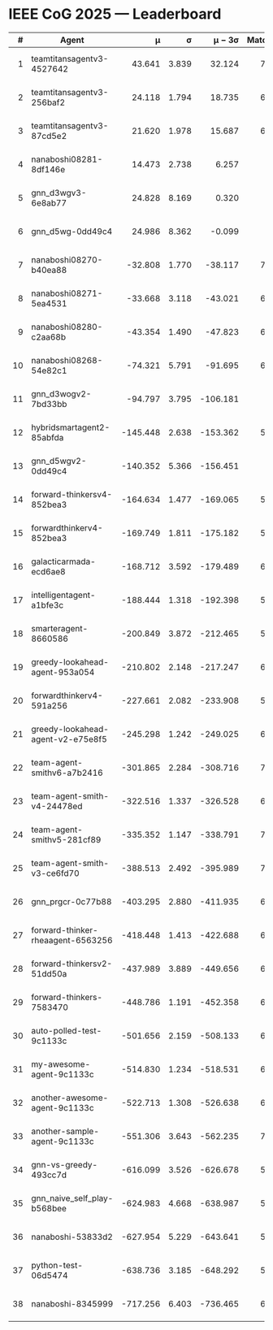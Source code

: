 # IEEE CoG 2025 — Leaderboard

| # | Agent | μ | σ | μ − 3σ | Matches | Updated |
|---:|---|---:|---:|---:|---:|---|
| 1 | teamtitansagentv3-4527642 | 43.641 | 3.839 | 32.124 | 7276 | 2025-08-30 11:27 |
| 2 | teamtitansagentv3-256baf2 | 24.118 | 1.794 | 18.735 | 6796 | 2025-08-30 11:27 |
| 3 | teamtitansagentv3-87cd5e2 | 21.620 | 1.978 | 15.687 | 6440 | 2025-08-30 11:27 |
| 4 | nanaboshi08281-8df146e | 14.473 | 2.738 | 6.257 | 276 | 2025-08-30 11:27 |
| 5 | gnn_d3wgv3-6e8ab77 | 24.828 | 8.169 | 0.320 | 138 | 2025-08-30 11:27 |
| 6 | gnn_d5wg-0dd49c4 | 24.986 | 8.362 | -0.099 | 120 | 2025-08-30 11:27 |
| 7 | nanaboshi08270-b40ea88 | -32.808 | 1.770 | -38.117 | 7060 | 2025-08-30 11:27 |
| 8 | nanaboshi08271-5ea4531 | -33.668 | 3.118 | -43.021 | 6998 | 2025-08-30 11:27 |
| 9 | nanaboshi08280-c2aa68b | -43.354 | 1.490 | -47.823 | 6358 | 2025-08-30 11:27 |
| 10 | nanaboshi08268-54e82c1 | -74.321 | 5.791 | -91.695 | 6460 | 2025-08-30 11:27 |
| 11 | gnn_d3wogv2-7bd33bb | -94.797 | 3.795 | -106.181 | 274 | 2025-08-30 11:27 |
| 12 | hybridsmartagent2-85abfda | -145.448 | 2.638 | -153.362 | 5944 | 2025-08-30 11:27 |
| 13 | gnn_d5wgv2-0dd49c4 | -140.352 | 5.366 | -156.451 | 226 | 2025-08-30 11:27 |
| 14 | forward-thinkersv4-852bea3 | -164.634 | 1.477 | -169.065 | 5519 | 2025-08-30 11:27 |
| 15 | forwardthinkerv4-852bea3 | -169.749 | 1.811 | -175.182 | 5752 | 2025-08-30 11:27 |
| 16 | galacticarmada-ecd6ae8 | -168.712 | 3.592 | -179.489 | 6500 | 2025-08-30 11:27 |
| 17 | intelligentagent-a1bfe3c | -188.444 | 1.318 | -192.398 | 5961 | 2025-08-30 11:27 |
| 18 | smarteragent-8660586 | -200.849 | 3.872 | -212.465 | 5564 | 2025-08-30 11:27 |
| 19 | greedy-lookahead-agent-953a054 | -210.802 | 2.148 | -217.247 | 6388 | 2025-08-30 11:27 |
| 20 | forwardthinkerv4-591a256 | -227.661 | 2.082 | -233.908 | 5704 | 2025-08-30 11:27 |
| 21 | greedy-lookahead-agent-v2-e75e8f5 | -245.298 | 1.242 | -249.025 | 6840 | 2025-08-30 11:27 |
| 22 | team-agent-smithv6-a7b2416 | -301.865 | 2.284 | -308.716 | 7160 | 2025-08-30 11:27 |
| 23 | team-agent-smith-v4-24478ed | -322.516 | 1.337 | -326.528 | 6678 | 2025-08-30 11:27 |
| 24 | team-agent-smithv5-281cf89 | -335.352 | 1.147 | -338.791 | 7340 | 2025-08-30 11:27 |
| 25 | team-agent-smith-v3-ce6fd70 | -388.513 | 2.492 | -395.989 | 7838 | 2025-08-30 11:27 |
| 26 | gnn_prgcr-0c77b88 | -403.295 | 2.880 | -411.935 | 6430 | 2025-08-30 11:27 |
| 27 | forward-thinker-rheaagent-6563256 | -418.448 | 1.413 | -422.688 | 6068 | 2025-08-30 11:27 |
| 28 | forward-thinkersv2-51dd50a | -437.989 | 3.889 | -449.656 | 6308 | 2025-08-30 11:27 |
| 29 | forward-thinkers-7583470 | -448.786 | 1.191 | -452.358 | 6980 | 2025-08-30 11:27 |
| 30 | auto-polled-test-9c1133c | -501.656 | 2.159 | -508.133 | 6840 | 2025-08-30 11:27 |
| 31 | my-awesome-agent-9c1133c | -514.830 | 1.234 | -518.531 | 6860 | 2025-08-30 11:27 |
| 32 | another-awesome-agent-9c1133c | -522.713 | 1.308 | -526.638 | 6600 | 2025-08-30 11:27 |
| 33 | another-sample-agent-9c1133c | -551.306 | 3.643 | -562.235 | 7040 | 2025-08-30 11:27 |
| 34 | gnn-vs-greedy-493cc7d | -616.099 | 3.526 | -626.678 | 5580 | 2025-08-30 11:27 |
| 35 | gnn_naive_self_play-b568bee | -624.983 | 4.668 | -638.987 | 5740 | 2025-08-30 11:27 |
| 36 | nanaboshi-53833d2 | -627.954 | 5.229 | -643.641 | 5060 | 2025-08-30 11:27 |
| 37 | python-test-06d5474 | -638.736 | 3.185 | -648.292 | 5840 | 2025-08-30 11:27 |
| 38 | nanaboshi-8345999 | -717.256 | 6.403 | -736.465 | 6150 | 2025-08-30 11:27 |
